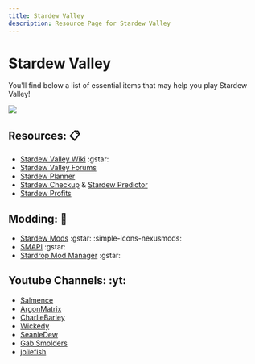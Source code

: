 ```yaml
---
title: Stardew Valley
description: Resource Page for Stardew Valley
---
```


# **Stardew Valley**

You'll find below a list of essential items that may help you play Stardew Valley!

![](/stardewbanner.png)

## Resources: :clipboard:

- [Stardew Valley Wiki](https://stardewvalleywiki.com/Stardew_Valley_Wiki) :gstar: <Tooltip tooltipKey="stardew-wiki" />
- [Stardew Valley Forums](https://forums.stardewvalley.net/)
- [Stardew Planner](https://stardew.info/planner/) <Badge type="tip" icon="i-simple-icons-patreon" text="Support" link="https://www.patreon.com/hpeinar" /> <Tooltip tooltipKey="stardew-planner" />
- [Stardew Checkup](https://mouseypounds.github.io/stardew-checkup/) & [Stardew Predictor](https://mouseypounds.github.io/stardew-predictor/) <Tooltip tooltipKey="stardew-check-and-predict" />
- [Stardew Profits](https://thorinair.github.io/Stardew-Profits/) <Badge type="tip" icon="i-mdi-github-face" text="Repo" link="https://github.com/Thorinair/Stardew-Profits" /> <Tooltip tooltipKey="stardew-profits" />

## Modding: :wrench:

- [Stardew Mods](https://www.nexusmods.com/stardewvalley) :gstar: :simple-icons-nexusmods:
- [SMAPI](https://smapi.io/) :gstar: <Badge type="tip" icon="i-mdi-github-face" text="Repo" link="https://github.com/Pathoschild/SMAPI" />
- [Stardrop Mod Manager](https://floogen.gitbook.io/stardrop) :gstar: <Badge type="tip" icon="i-mdi-github-face" text="Repo" link="https://github.com/Floogen/Stardrop" />

## Youtube Channels: :yt:

- [Salmence](https://www.youtube.com/@salmence100)
- [ArgonMatrix](https://www.youtube.com/@ArgonMatrix)
- [CharlieBarley](https://www.youtube.com/@CharlieBarley)
- [Wickedy](https://www.youtube.com/@Wickedy)
- [SeanieDew](https://www.youtube.com/@SeanieDew)
- [Gab Smolders](https://www.youtube.com/playlist?list=PLGxV8JnoT5QjapBPp9VJINCAjBynrMNCX)
- [joliefish](https://www.youtube.com/playlist?list=PLQ-ylFvSXzxNNipUSl_XgEuFDff9TPhKT)
